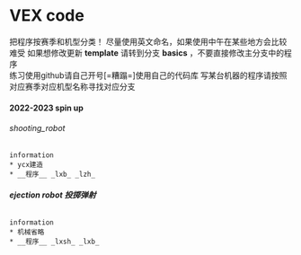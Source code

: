 # VEX code
把程序按赛季和机型分类！
尽量使用英文命名，如果使用中午在某些地方会比较难受
如果想修改更新 __template__ 请转到分支 __basics__ ，不要直接修改主分支中的程序  
练习使用github请自己开号[=糟蹋=]使用自己的代码库
写某台机器的程序请按照对应赛季对应机型名称寻找对应分支  
#### 2022-2023 spin up  
###### shooting_robot
    information
    * ycx建造
    * __程序__ _lxb_ _lzh_    
###### ___ejection robot 投掷弹射___ 
    information
    * 机械省略
    * __程序__ _lxsh_ _lxb_    
